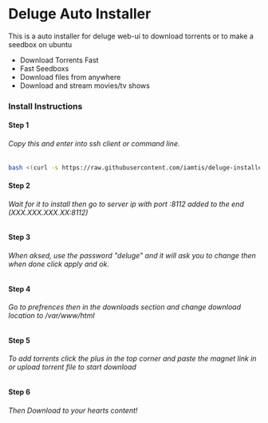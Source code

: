 # Deluge Auto Installer
 
This is a auto installer for deluge web-ui to download torrents or to make a seedbox on ubuntu
 
- Download Torrents Fast
- Fast Seedboxs
- Download files from anywhere
- Download and stream movies/tv shows

### Install Instructions
#### Step 1
###### Copy this and enter into ssh client or command line.

```sh
bash <(curl -s https://raw.githubusercontent.com/iamtis/deluge-installer/master/install.sh)
```
#### Step 2
###### Wait for it to install then go to server ip with port :8112 added to the end (XXX.XXX.XXX.XX:8112)
#### Step 3
###### When aksed, use the password "deluge" and it will ask you to change then when done click apply and ok.
#### Step 4
###### Go to prefrences then in the downloads section and change download location to /var/www/html
#### Step 5
###### To add torrents click the plus in the top corner and paste the magnet link in or upload torrent file to start download
#### Step 6
###### Then Download to your hearts content!

